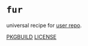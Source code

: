 # `fur`

universal recipe for [user repo](../themartiancompany/ur).

[PKGBUILD](PKGBUILD)
[LICENSE](COPYING)
